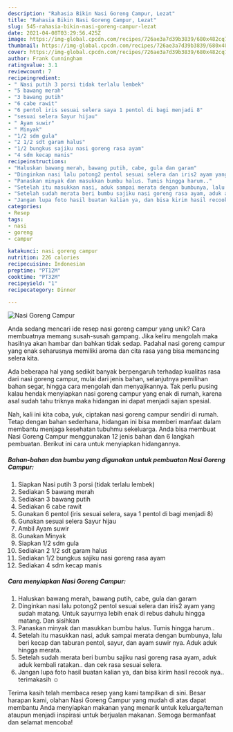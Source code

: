 ```yaml
---
description: "Rahasia Bikin Nasi Goreng Campur, Lezat"
title: "Rahasia Bikin Nasi Goreng Campur, Lezat"
slug: 545-rahasia-bikin-nasi-goreng-campur-lezat
date: 2021-04-08T03:29:56.425Z
image: https://img-global.cpcdn.com/recipes/726ae3a7d39b3839/680x482cq70/nasi-goreng-campur-foto-resep-utama.jpg
thumbnail: https://img-global.cpcdn.com/recipes/726ae3a7d39b3839/680x482cq70/nasi-goreng-campur-foto-resep-utama.jpg
cover: https://img-global.cpcdn.com/recipes/726ae3a7d39b3839/680x482cq70/nasi-goreng-campur-foto-resep-utama.jpg
author: Frank Cunningham
ratingvalue: 3.1
reviewcount: 7
recipeingredient:
- " Nasi putih 3 porsi tidak terlalu lembek"
- "5 bawang merah"
- "3 bawang putih"
- "6 cabe rawit"
- "6 pentol iris sesuai selera saya 1 pentol di bagi menjadi 8"
- "sesuai selera Sayur hijau"
- " Ayam suwir"
- " Minyak"
- "1/2 sdm gula"
- "2 1/2 sdt garam halus"
- "1/2 bungkus sajiku nasi goreng rasa ayam"
- "4 sdm kecap manis"
recipeinstructions:
- "Haluskan bawang merah, bawang putih, cabe, gula dan garam"
- "Dinginkan nasi lalu potong2 pentol sesuai selera dan iris2 ayam yang sudah matang. Untuk sayurnya lebih enak di rebus dahulu hingga matang. Dan sisihkan"
- "Panaskan minyak dan masukkan bumbu halus. Tumis hingga harum.."
- "Setelah itu masukkan nasi, aduk sampai merata dengan bumbunya, lalu beri kecap dan taburan pentol, sayur, dan ayam suwir nya. Aduk aduk hingga merata."
- "Setelah sudah merata beri bumbu sajiku nasi goreng rasa ayam, aduk aduk kembali ratakan.. dan cek rasa sesuai selera."
- "Jangan lupa foto hasil buatan kalian ya, dan bisa kirim hasil recook nya.. terimakasih ☺️"
categories:
- Resep
tags:
- nasi
- goreng
- campur

katakunci: nasi goreng campur 
nutrition: 226 calories
recipecuisine: Indonesian
preptime: "PT12M"
cooktime: "PT32M"
recipeyield: "1"
recipecategory: Dinner

---
```



![Nasi Goreng Campur](https://img-global.cpcdn.com/recipes/726ae3a7d39b3839/680x482cq70/nasi-goreng-campur-foto-resep-utama.jpg)

Anda sedang mencari ide resep nasi goreng campur yang unik? Cara membuatnya memang susah-susah gampang. Jika keliru mengolah maka hasilnya akan hambar dan bahkan tidak sedap. Padahal nasi goreng campur yang enak seharusnya memiliki aroma dan cita rasa yang bisa memancing selera kita.

Ada beberapa hal yang sedikit banyak berpengaruh terhadap kualitas rasa dari nasi goreng campur, mulai dari jenis bahan, selanjutnya pemilihan bahan segar, hingga cara mengolah dan menyajikannya. Tak perlu pusing kalau hendak menyiapkan nasi goreng campur yang enak di rumah, karena asal sudah tahu triknya maka hidangan ini dapat menjadi sajian spesial.




Nah, kali ini kita coba, yuk, ciptakan nasi goreng campur sendiri di rumah. Tetap dengan bahan sederhana, hidangan ini bisa memberi manfaat dalam membantu menjaga kesehatan tubuhmu sekeluarga. Anda bisa membuat Nasi Goreng Campur menggunakan 12 jenis bahan dan 6 langkah pembuatan. Berikut ini cara untuk menyiapkan hidangannya.

<!--inarticleads1-->

##### Bahan-bahan dan bumbu yang digunakan untuk pembuatan Nasi Goreng Campur:

1. Siapkan  Nasi putih 3 porsi (tidak terlalu lembek)
1. Sediakan 5 bawang merah
1. Sediakan 3 bawang putih
1. Sediakan 6 cabe rawit
1. Gunakan 6 pentol (iris sesuai selera, saya 1 pentol di bagi menjadi 8)
1. Gunakan sesuai selera Sayur hijau
1. Ambil  Ayam suwir
1. Gunakan  Minyak
1. Siapkan 1/2 sdm gula
1. Sediakan 2 1/2 sdt garam halus
1. Sediakan 1/2 bungkus sajiku nasi goreng rasa ayam
1. Sediakan 4 sdm kecap manis




<!--inarticleads2-->

##### Cara menyiapkan Nasi Goreng Campur:

1. Haluskan bawang merah, bawang putih, cabe, gula dan garam
1. Dinginkan nasi lalu potong2 pentol sesuai selera dan iris2 ayam yang sudah matang. Untuk sayurnya lebih enak di rebus dahulu hingga matang. Dan sisihkan
1. Panaskan minyak dan masukkan bumbu halus. Tumis hingga harum..
1. Setelah itu masukkan nasi, aduk sampai merata dengan bumbunya, lalu beri kecap dan taburan pentol, sayur, dan ayam suwir nya. Aduk aduk hingga merata.
1. Setelah sudah merata beri bumbu sajiku nasi goreng rasa ayam, aduk aduk kembali ratakan.. dan cek rasa sesuai selera.
1. Jangan lupa foto hasil buatan kalian ya, dan bisa kirim hasil recook nya.. terimakasih ☺️




Terima kasih telah membaca resep yang kami tampilkan di sini. Besar harapan kami, olahan Nasi Goreng Campur yang mudah di atas dapat membantu Anda menyiapkan makanan yang menarik untuk keluarga/teman ataupun menjadi inspirasi untuk berjualan makanan. Semoga bermanfaat dan selamat mencoba!
